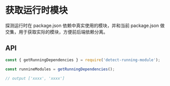 # 获取运行时模块

探测运行时在 package.json 依赖中真实使用的模块，并和当前 package.json 做交集，用于获取实际的模块，方便前后端依赖分离。

## API

```js
const { getRunningDependencies } = require('detect-running-module');

const runnineModules = getRunningDependencies();

// output ['xxxx', 'xxxx']